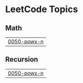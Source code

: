 

<!---LeetCode Topics Start-->
# LeetCode Topics
## Math
|  |
| ------- |
| [0050-powx-n](https://github.com/solomon-2105/Leetcode-problems/tree/master/0050-powx-n) |
## Recursion
|  |
| ------- |
| [0050-powx-n](https://github.com/solomon-2105/Leetcode-problems/tree/master/0050-powx-n) |
<!---LeetCode Topics End-->